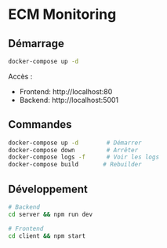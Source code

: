 # ECM Monitoring

## Démarrage

```bash
docker-compose up -d
```

Accès :
- Frontend: http://localhost:80
- Backend: http://localhost:5001

## Commandes

```bash
docker-compose up -d        # Démarrer
docker-compose down         # Arrêter
docker-compose logs -f      # Voir les logs
docker-compose build       # Rebuilder
```

## Développement

```bash
# Backend
cd server && npm run dev

# Frontend  
cd client && npm start
```